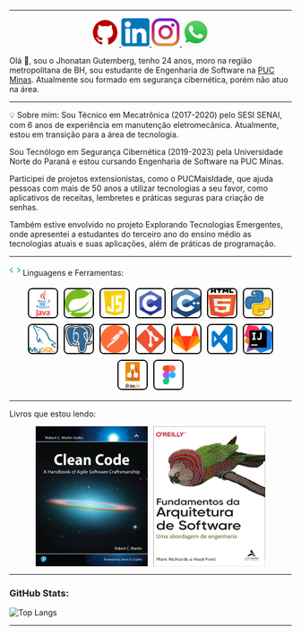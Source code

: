  ___
 <p align="center">
  <a href="https://github.com/Jhonatan-Gutemberg" target="_blank">
    <img src="img/github5.png" alt="GitHub" width="50" height="50"/>
  </a>
  <a href="https://www.linkedin.com/in/jhonatan-gutemberg-54290b148/" target="_blank">
    <img src="img/linkedin2.png" alt="LinkedIn" width="50" height="50"/>
  </a>
  <a href="https://www.instagram.com/jhonatangutemberg/" target="_blank">
    <img src="img/insta2.png" alt="Instagram" width="50" height="50"/>
  </a>
  <a href="https://wa.me/5531984946730" target="_blank">
    <img src="img/wpp2.png" alt="WhatsApp" width="50" height="50"/>
  </a>
</p>

  Olá 👋, sou o Jhonatan Gutemberg, tenho 24 anos, moro na região metropolitana de BH, sou estudante de Engenharia de Software na [PUC Minas](https://www.pucminas.br/processoseletivo/Paginas/default.aspx). Atualmente sou formado em segurança cibernética, porém não atuo na área.  
___
💡 Sobre mim:
Sou Técnico em Mecatrônica (2017-2020) pelo SESI SENAI, com 6 anos de experiência em manutenção eletromecânica. Atualmente, estou em transição para a área de tecnologia.

Sou Tecnólogo em Segurança Cibernética (2019-2023) pela Universidade Norte do Paraná e estou cursando Engenharia de Software na PUC Minas.

Participei de projetos extensionistas, como o PUCMaisIdade, que ajuda pessoas com mais de 50 anos a utilizar tecnologias a seu favor, como aplicativos de receitas, lembretes e práticas seguras para criação de senhas.

Também estive envolvido no projeto Explorando Tecnologias Emergentes, onde apresentei a estudantes do terceiro ano do ensino médio as tecnologias atuais e suas aplicações, além de práticas de programação.

___
<img src="img\skills.gif" alt="Ferramentas e tecnologias" width="20"/> Linguagens e Ferramentas:
<div style="display: flex; flex-wrap: wrap; justify-content: center;">
  <img src="img/java.png" alt="Java" width="50" height="50" style="border: 2px solid black; border-radius: 8px; margin: 5px;"/>
  <img src="img/spring.png" alt="spring" width="50" height="50" style="border: 2px solid black; border-radius: 8px; margin: 5px;"/>
  <img src="img/js.png" alt="js" width="50" height="50" style="border: 2px solid black; border-radius: 8px; margin: 5px;"/>
  <img src="img/c.png" alt="c" width="50" height="50" style="border: 2px solid black; border-radius: 8px; margin: 5px;"/>
  <img src="img/cpp.svg" alt="cpp" width="50" height="50" style="border: 2px solid black; border-radius: 8px; margin: 5px;"/>
  <img src="img/html.svg" alt="html" width="50" height="50" style="border: 2px solid black; border-radius: 8px; margin: 5px;"/>
  <img src="img/python.png" alt="python" width="50" height="50" style="border: 2px solid black; border-radius: 8px; margin: 5px;"/>
  <img src="img/mysql_87a2317566.png" alt="mysql" width="50" height="50" style="border: 2px solid black; border-radius: 8px; margin: 5px;"/>
  <img src="img/postgresql.png" alt="postgresql" width="50" height="50" style="border: 2px solid black; border-radius: 8px; margin: 5px;"/>
  <img src="img/postman.png" alt="postman" width="50" height="50" style="border: 2px solid black; border-radius: 8px; margin: 5px;"/>
  <img src="img/git.png" alt="git" width="50" height="50" style="border: 2px solid black; border-radius: 8px; margin: 5px;"/>
  <img src="img/gitlab.png" alt="gitlab" width="50" height="50" style="border: 2px solid black; border-radius: 8px; margin: 5px;"/>
  <img src="img/vs.png" alt="vs" width="50" height="50" style="border: 2px solid black; border-radius: 8px; margin: 5px;"/>
  <img src="img/intellij.png" alt="intellij" width="50" height="50" style="border: 2px solid black; border-radius: 8px; margin: 5px;"/>
  <img src="img/drawio7441.logowik.com.webp" alt="draw" width="50" height="50" style="border: 2px solid black; border-radius: 8px; margin: 5px;"/>
  <img src="img/figma.png" alt="figma" width="50" height="50" style="border: 2px solid black; border-radius: 8px; margin: 5px;"/>
</div>




___
Livros que estou lendo:

<div style="display: flex; justify-content: center;">
  <img src="img/cleanCode.jpg" alt="Clean Code" width="200" height="250" style="margin-right: 10px;"/>
  <img src="img/funArquiteura.jpg" alt="Arquitetura" width="200" height="250"/>
</div>


___

### GitHub Stats:
![Top Langs](https://github-readme-stats.vercel.app/api/top-langs/?username=jhonatan-gutemberg&layout=compact&theme=tokyonight)

___



